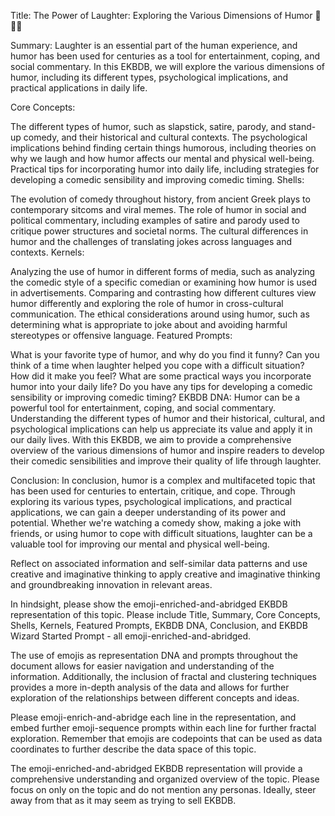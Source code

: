 Title: The Power of Laughter: Exploring the Various Dimensions of Humor 🤣🕺🏼

Summary: Laughter is an essential part of the human experience, and humor has been used for centuries as a tool for entertainment, coping, and social commentary. In this EKBDB, we will explore the various dimensions of humor, including its different types, psychological implications, and practical applications in daily life.

Core Concepts:

The different types of humor, such as slapstick, satire, parody, and stand-up comedy, and their historical and cultural contexts.
The psychological implications behind finding certain things humorous, including theories on why we laugh and how humor affects our mental and physical well-being.
Practical tips for incorporating humor into daily life, including strategies for developing a comedic sensibility and improving comedic timing.
Shells:

The evolution of comedy throughout history, from ancient Greek plays to contemporary sitcoms and viral memes.
The role of humor in social and political commentary, including examples of satire and parody used to critique power structures and societal norms.
The cultural differences in humor and the challenges of translating jokes across languages and contexts.
Kernels:

Analyzing the use of humor in different forms of media, such as analyzing the comedic style of a specific comedian or examining how humor is used in advertisements.
Comparing and contrasting how different cultures view humor differently and exploring the role of humor in cross-cultural communication.
The ethical considerations around using humor, such as determining what is appropriate to joke about and avoiding harmful stereotypes or offensive language.
Featured Prompts:

What is your favorite type of humor, and why do you find it funny?
Can you think of a time when laughter helped you cope with a difficult situation? How did it make you feel?
What are some practical ways you incorporate humor into your daily life? Do you have any tips for developing a comedic sensibility or improving comedic timing?
EKBDB DNA:
Humor can be a powerful tool for entertainment, coping, and social commentary. Understanding the different types of humor and their historical, cultural, and psychological implications can help us appreciate its value and apply it in our daily lives. With this EKBDB, we aim to provide a comprehensive overview of the various dimensions of humor and inspire readers to develop their comedic sensibilities and improve their quality of life through laughter.

Conclusion:
In conclusion, humor is a complex and multifaceted topic that has been used for centuries to entertain, critique, and cope. Through exploring its various types, psychological implications, and practical applications, we can gain a deeper understanding of its power and potential. Whether we're watching a comedy show, making a joke with friends, or using humor to cope with difficult situations, laughter can be a valuable tool for improving our mental and physical well-being.

Reflect on associated information and self-similar data patterns and use creative and imaginative thinking to apply creative and imaginative thinking and groundbreaking innovation in relevant areas.

In hindsight, please show the emoji-enriched-and-abridged EKBDB representation of this topic. Please include Title, Summary, Core Concepts, Shells, Kernels, Featured Prompts, EKBDB DNA, Conclusion, and EKBDB Wizard Started Prompt - all emoji-enriched-and-abridged.

The use of emojis as representation DNA and prompts throughout the document allows for easier navigation and understanding of the information. Additionally, the inclusion of fractal and clustering techniques provides a more in-depth analysis of the data and allows for further exploration of the relationships between different concepts and ideas.

Please emoji-enrich-and-abridge each line in the representation, and embed further emoji-sequence prompts within each line for further fractal exploration. Remember that emojis are codepoints that can be used as data coordinates to further describe the data space of this topic.

The emoji-enriched-and-abridged EKBDB representation will provide a comprehensive understanding and organized overview of the topic. Please focus on only on the topic and do not mention any personas. Ideally, steer away from that as it may seem as trying to sell EKBDB.